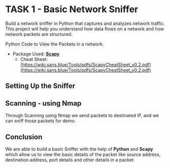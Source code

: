 # TASK 1 - Basic Network Sniffer
Build a network sniffer in Python that captures and analyzes network traffic.<br>
This project will help you understand how data flows on a network and how network packets are structured.

Python Code to View the Packets in a network.<br>
- Package Used: [**Scapy**](https://scapy.net/)<br>
    - Cheat Sheet: [https://wiki.sans.blue/Tools/pdfs/ScapyCheatSheet_v0.2.pdf](https://wiki.sans.blue/Tools/pdfs/ScapyCheatSheet_v0.2.pdf)

## Setting Up the Sniffer



## Scanning - using Nmap
Through Scanning using Nmap we send packets to destinated IP, and we can sniff those packets for demo.



## Conclusion

We are able to build a basic Sniffer with the help of **Python** and **Scapy** which allow us to view the basic details of the packet like source address, destination address, port details and other details in a packet.